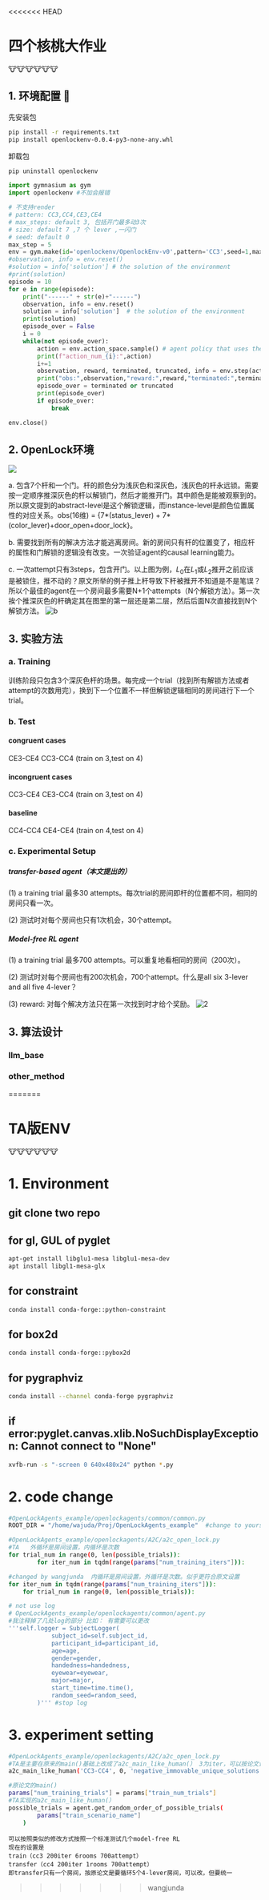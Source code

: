 <<<<<<< HEAD
# 四个核桃大作业

🐮🐮🐮🐮🐮🐮


## 1. 环境配置 :wrench:  

先安装包
```bash
pip install -r requirements.txt
pip install openlockenv-0.0.4-py3-none-any.whl
```

卸载包
```bash
pip uninstall openlockenv
```

```python
import gymnasium as gym
import openlockenv #不加会报错

# 不支持render
# pattern: CC3,CC4,CE3,CE4
# max_steps: default 3, 包括开门最多动3次
# size: default 7 ,7 个 lever ,一闪门
# seed: default 0
max_step = 5
env = gym.make(id='openlockenv/OpenlockEnv-v0',pattern='CC3',seed=1,max_step=max_step)
#observation, info = env.reset()
#solution = info['solution'] # the solution of the environment
#print(solution)
episode = 10
for e in range(episode):
    print("------" + str(e)+"------")
    observation, info = env.reset()
    solution = info['solution']  # the solution of the environment
    print(solution)
    episode_over = False
    i = 0
    while(not episode_over):
        action = env.action_space.sample() # agent policy that uses the observation and info
        print(f"action_num_{i}:",action)
        i+=1
        observation, reward, terminated, truncated, info = env.step(action) #
        print("obs:",observation,"reward:",reward,"terminated:",terminated, "truncated:",truncated)
        episode_over = terminated or truncated
        print(episode_over)
        if episode_over:
            break

env.close()
```
## 2. OpenLock环境
![](https://camo.githubusercontent.com/9e206156f9295b836f2e661d471d76f36828d6d00a111d1d34a7b11c0b0a495b/687474703a2f2f7777772e6d6a65646d6f6e64732e636f6d2f70726f6a656374732f4f70656e4c6f636b2f436f6753636931385f6f70656e6c6f636b5f736f6c7574696f6e732e676966)

a. 包含7个杆和一个门。杆的颜色分为浅灰色和深灰色，浅灰色的杆永远锁。需要按一定顺序推深灰色的杆以解锁门，然后才能推开门。其中颜色是能被观察到的。所以原文提到的abstract-level是这个解锁逻辑，而instance-level是颜色位置属性的对应关系。obs(16维) = {7*(status_lever) + 7*(color_lever)+door_open+door_lock}。

b. 需要找到所有的解决方法才能逃离房间。新的房间只有杆的位置变了，相应杆的属性和门解锁的逻辑没有改变。一次验证agent的causal learning能力。

c. 一次attempt只有3steps，包含开门。以上图为例，$L_0$在$L_1$或$L_2$推开之前应该是被锁住，推不动的？原文所举的例子推上杆导致下杆被推开不知道是不是笔误？所以个最佳的agent在一个房间最多需要N+1个attempts（N个解锁方法）。第一次挨个推深灰色的杆确定其在图里的第一层还是第二层，然后后面N次直接找到N个解锁方法。
![b](figs/1.png)

## 3. 实验方法

### a. Training
训练阶段只包含3个深灰色杆的场景。每完成一个trial（找到所有解锁方法或者attempt的次数用完），换到下一个位置不一样但解锁逻辑相同的房间进行下一个trial。
### b. Test
#### congruent cases
CE3-CE4 CC3-CC4 (train on 3,test on 4)
#### incongruent cases
CC3-CE4 CE3-CC4 (train on 3,test on 4)
#### baseline
CC4-CC4 CE4-CE4 (train on 4,test on 4)

### c. Experimental Setup
##### transfer-based agent（本文提出的）
(1) a training trial 最多30 attempts。每次trial的房间即杆的位置都不同，相同的房间只看一次。

(2) 测试时对每个房间也只有1次机会，30个attempt。
##### Model-free RL agent
(1) a training trial 最多700 attempts。可以重复地看相同的房间（200次）。

(2) 测试时对每个房间也有200次机会，700个attempt。什么是all six 3-lever and all five 4-lever？

(3) reward: 对每个解决方法只在第一次找到时才给个奖励。
![2](figs/2.png)

## 3. 算法设计


### llm_base


### ****other_method****
=======
# TA版ENV

🐮🐮🐮🐮🐮🐮


# 1. Environment
## git clone two repo
## for gl, GUL of pyglet
```bash
apt-get install libglu1-mesa libglu1-mesa-dev 
apt install libgl1-mesa-glx
```
## for constraint
```bash
conda install conda-forge::python-constraint
```

## for box2d
```bash
conda install conda-forge::pybox2d
```

## for pygraphviz
```bash
conda install --channel conda-forge pygraphviz
```

## if error:pyglet.canvas.xlib.NoSuchDisplayException: Cannot connect to "None"
```bash
xvfb-run -s "-screen 0 640x480x24" python *.py
```



# 2. code change

```bash
#OpenLockAgents_example/openlockagents/common/common.py
ROOT_DIR = "/home/wajuda/Proj/OpenLockAgents_example"  #change to yours to save log
```
```bash
#OpenLockAgents_example/openlockagents/A2C/a2c_open_lock.py
#TA   外循环是房间设置，内循环是次数
for trial_num in range(0, len(possible_trials)):
        for iter_num in tqdm(range(params["num_training_iters"])):

#changed by wangjunda  内循环是房间设置，外循环是次数。似乎更符合原文设置
for iter_num in tqdm(range(params["num_training_iters"])):
    for trial_num in range(0, len(possible_trials)):
```

```bash
# not use log
# OpenLockAgents_example/openlockagents/common/agent.py
#我注释掉了几处log的部分 比如： 有需要可以更改
'''self.logger = SubjectLogger(
            subject_id=self.subject_id,
            participant_id=participant_id,
            age=age,
            gender=gender,
            handedness=handedness,
            eyewear=eyewear,
            major=major,
            start_time=time.time(),
            random_seed=random_seed,
        )''' #stop log
```

# 3. experiment setting
```bash
#OpenLockAgents_example/openlockagents/A2C/a2c_open_lock.py
#TA是主要在原来的main()基础上改成了a2c_main_like_human(） 3为iter，可以按论文设为200，700是max_attempt
a2c_main_like_human('CC3-CC4', 0, 'negative_immovable_unique_solutions', 3, 700, None)

#原论文的main()
params["num_training_trials"] = params["train_num_trials"]
#TA实现的a2c_main_like_human(）
possible_trials = agent.get_random_order_of_possible_trials(
        params["train_scenario_name"]
    )
```

```text
可以按照类似的修改方式按照一个标准测试几个model-free RL
现在的设置是
train（cc3 200iter 6rooms 700attempt）
transfer（cc4 200iter 1rooms 700attempt）
即transfer只有一个房间，按原论文是要循环5个4-lever房间，可以改，但要统一
```
>>>>>>> wangjunda
